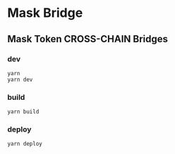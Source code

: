 # Mask Bridge
## Mask Token CROSS-CHAIN Bridges

### dev
`yarn`  
`yarn dev`

### build
`yarn build`

### deploy
`yarn deploy`